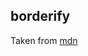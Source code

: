 ## borderify

Taken from [mdn](https://developer.mozilla.org/en-US/docs/Mozilla/Add-ons/WebExtensions/Your_first_WebExtension)
